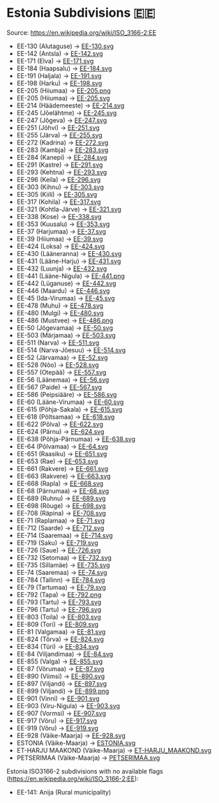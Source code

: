 # Estonia Subdivisions 🇪🇪

Source: https://en.wikipedia.org/wiki/ISO_3166-2:EE

* EE-130 (Alutaguse) -> [EE-130.svg](https://github.com/amckenna41/iso3166-flag-icons/blob/main/iso3166-2-icons/EE/EE-130.svg)
* EE-142 (Antsla) -> [EE-142.svg](https://github.com/amckenna41/iso3166-flag-icons/blob/main/iso3166-2-icons/EE/EE-142.svg)
* EE-171 (Elva) -> [EE-171.svg](https://github.com/amckenna41/iso3166-flag-icons/blob/main/iso3166-2-icons/EE/EE-171.svg)
* EE-184 (Haapsalu) -> [EE-184.svg](https://github.com/amckenna41/iso3166-flag-icons/blob/main/iso3166-2-icons/EE/EE-184.svg)
* EE-191 (Haljala) -> [EE-191.svg](https://github.com/amckenna41/iso3166-flag-icons/blob/main/iso3166-2-icons/EE/EE-191.svg)
* EE-198 (Harku) -> [EE-198.svg](https://github.com/amckenna41/iso3166-flag-icons/blob/main/iso3166-2-icons/EE/EE-198.svg)
* EE-205 (Hiiumaa) -> [EE-205.png](https://github.com/amckenna41/iso3166-flag-icons/blob/main/iso3166-2-icons/EE/EE-205.png)
* EE-205 (Hiiumaa) -> [EE-205.svg](https://github.com/amckenna41/iso3166-flag-icons/blob/main/iso3166-2-icons/EE/EE-205.svg)
* EE-214 (Häädemeeste) -> [EE-214.svg](https://github.com/amckenna41/iso3166-flag-icons/blob/main/iso3166-2-icons/EE/EE-214.svg)
* EE-245 (Jõelähtme) -> [EE-245.svg](https://github.com/amckenna41/iso3166-flag-icons/blob/main/iso3166-2-icons/EE/EE-245.svg)
* EE-247 (Jõgeva) -> [EE-247.svg](https://github.com/amckenna41/iso3166-flag-icons/blob/main/iso3166-2-icons/EE/EE-247.svg)
* EE-251 (Jõhvi) -> [EE-251.svg](https://github.com/amckenna41/iso3166-flag-icons/blob/main/iso3166-2-icons/EE/EE-251.svg)
* EE-255 (Järva) -> [EE-255.svg](https://github.com/amckenna41/iso3166-flag-icons/blob/main/iso3166-2-icons/EE/EE-255.svg)
* EE-272 (Kadrina) -> [EE-272.svg](https://github.com/amckenna41/iso3166-flag-icons/blob/main/iso3166-2-icons/EE/EE-272.svg)
* EE-283 (Kambja) -> [EE-283.svg](https://github.com/amckenna41/iso3166-flag-icons/blob/main/iso3166-2-icons/EE/EE-283.svg)
* EE-284 (Kanepi) -> [EE-284.svg](https://github.com/amckenna41/iso3166-flag-icons/blob/main/iso3166-2-icons/EE/EE-284.svg)
* EE-291 (Kastre) -> [EE-291.svg](https://github.com/amckenna41/iso3166-flag-icons/blob/main/iso3166-2-icons/EE/EE-291.svg)
* EE-293 (Kehtna) -> [EE-293.svg](https://github.com/amckenna41/iso3166-flag-icons/blob/main/iso3166-2-icons/EE/EE-293.svg)
* EE-296 (Keila) -> [EE-296.svg](https://github.com/amckenna41/iso3166-flag-icons/blob/main/iso3166-2-icons/EE/EE-296.svg)
* EE-303 (Kihnu) -> [EE-303.svg](https://github.com/amckenna41/iso3166-flag-icons/blob/main/iso3166-2-icons/EE/EE-303.svg)
* EE-305 (Kiili) -> [EE-305.svg](https://github.com/amckenna41/iso3166-flag-icons/blob/main/iso3166-2-icons/EE/EE-305.svg)
* EE-317 (Kohila) -> [EE-317.svg](https://github.com/amckenna41/iso3166-flag-icons/blob/main/iso3166-2-icons/EE/EE-317.svg)
* EE-321 (Kohtla-Järve) -> [EE-321.svg](https://github.com/amckenna41/iso3166-flag-icons/blob/main/iso3166-2-icons/EE/EE-321.svg)
* EE-338 (Kose) -> [EE-338.svg](https://github.com/amckenna41/iso3166-flag-icons/blob/main/iso3166-2-icons/EE/EE-338.svg)
* EE-353 (Kuusalu) -> [EE-353.svg](https://github.com/amckenna41/iso3166-flag-icons/blob/main/iso3166-2-icons/EE/EE-353.svg)
* EE-37 (Harjumaa) -> [EE-37.svg](https://github.com/amckenna41/iso3166-flag-icons/blob/main/iso3166-2-icons/EE/EE-37.svg)
* EE-39 (Hiiumaa) -> [EE-39.svg](https://github.com/amckenna41/iso3166-flag-icons/blob/main/iso3166-2-icons/EE/EE-39.svg)
* EE-424 (Loksa) -> [EE-424.svg](https://github.com/amckenna41/iso3166-flag-icons/blob/main/iso3166-2-icons/EE/EE-424.svg)
* EE-430 (Lääneranna) -> [EE-430.svg](https://github.com/amckenna41/iso3166-flag-icons/blob/main/iso3166-2-icons/EE/EE-430.svg)
* EE-431 (Lääne-Harju) -> [EE-431.svg](https://github.com/amckenna41/iso3166-flag-icons/blob/main/iso3166-2-icons/EE/EE-431.svg)
* EE-432 (Luunja) -> [EE-432.svg](https://github.com/amckenna41/iso3166-flag-icons/blob/main/iso3166-2-icons/EE/EE-432.svg)
* EE-441 (Lääne-Nigula) -> [EE-441.png](https://github.com/amckenna41/iso3166-flag-icons/blob/main/iso3166-2-icons/EE/EE-441.png)
* EE-442 (Lüganuse) -> [EE-442.svg](https://github.com/amckenna41/iso3166-flag-icons/blob/main/iso3166-2-icons/EE/EE-442.svg)
* EE-446 (Maardu) -> [EE-446.svg](https://github.com/amckenna41/iso3166-flag-icons/blob/main/iso3166-2-icons/EE/EE-446.svg)
* EE-45 (Ida-Virumaa) -> [EE-45.svg](https://github.com/amckenna41/iso3166-flag-icons/blob/main/iso3166-2-icons/EE/EE-45.svg)
* EE-478 (Muhu) -> [EE-478.svg](https://github.com/amckenna41/iso3166-flag-icons/blob/main/iso3166-2-icons/EE/EE-478.svg)
* EE-480 (Mulgi) -> [EE-480.svg](https://github.com/amckenna41/iso3166-flag-icons/blob/main/iso3166-2-icons/EE/EE-480.svg)
* EE-486 (Mustvee) -> [EE-486.png](https://github.com/amckenna41/iso3166-flag-icons/blob/main/iso3166-2-icons/EE/EE-486.png)
* EE-50 (Jõgevamaa) -> [EE-50.svg](https://github.com/amckenna41/iso3166-flag-icons/blob/main/iso3166-2-icons/EE/EE-50.svg)
* EE-503 (Märjamaa) -> [EE-503.svg](https://github.com/amckenna41/iso3166-flag-icons/blob/main/iso3166-2-icons/EE/EE-503.svg)
* EE-511 (Narva) -> [EE-511.svg](https://github.com/amckenna41/iso3166-flag-icons/blob/main/iso3166-2-icons/EE/EE-511.svg)
* EE-514 (Narva-Jõesuu) -> [EE-514.svg](https://github.com/amckenna41/iso3166-flag-icons/blob/main/iso3166-2-icons/EE/EE-514.svg)
* EE-52 (Järvamaa) -> [EE-52.svg](https://github.com/amckenna41/iso3166-flag-icons/blob/main/iso3166-2-icons/EE/EE-52.svg)
* EE-528 (Nõo) -> [EE-528.svg](https://github.com/amckenna41/iso3166-flag-icons/blob/main/iso3166-2-icons/EE/EE-528.svg)
* EE-557 (Otepää) -> [EE-557.svg](https://github.com/amckenna41/iso3166-flag-icons/blob/main/iso3166-2-icons/EE/EE-557.svg)
* EE-56 (Läänemaa) -> [EE-56.svg](https://github.com/amckenna41/iso3166-flag-icons/blob/main/iso3166-2-icons/EE/EE-56.svg)
* EE-567 (Paide) -> [EE-567.svg](https://github.com/amckenna41/iso3166-flag-icons/blob/main/iso3166-2-icons/EE/EE-567.svg)
* EE-586 (Peipsiääre) -> [EE-586.svg](https://github.com/amckenna41/iso3166-flag-icons/blob/main/iso3166-2-icons/EE/EE-586.svg)
* EE-60 (Lääne-Virumaa) -> [EE-60.svg](https://github.com/amckenna41/iso3166-flag-icons/blob/main/iso3166-2-icons/EE/EE-60.svg)
* EE-615 (Põhja-Sakala) -> [EE-615.svg](https://github.com/amckenna41/iso3166-flag-icons/blob/main/iso3166-2-icons/EE/EE-615.svg)
* EE-618 (Põltsamaa) -> [EE-618.svg](https://github.com/amckenna41/iso3166-flag-icons/blob/main/iso3166-2-icons/EE/EE-618.svg)
* EE-622 (Põlva) -> [EE-622.svg](https://github.com/amckenna41/iso3166-flag-icons/blob/main/iso3166-2-icons/EE/EE-622.svg)
* EE-624 (Pärnu) -> [EE-624.svg](https://github.com/amckenna41/iso3166-flag-icons/blob/main/iso3166-2-icons/EE/EE-624.svg)
* EE-638 (Põhja-Pärnumaa) -> [EE-638.svg](https://github.com/amckenna41/iso3166-flag-icons/blob/main/iso3166-2-icons/EE/EE-638.svg)
* EE-64 (Põlvamaa) -> [EE-64.svg](https://github.com/amckenna41/iso3166-flag-icons/blob/main/iso3166-2-icons/EE/EE-64.svg)
* EE-651 (Raasiku) -> [EE-651.svg](https://github.com/amckenna41/iso3166-flag-icons/blob/main/iso3166-2-icons/EE/EE-651.svg)
* EE-653 (Rae) -> [EE-653.svg](https://github.com/amckenna41/iso3166-flag-icons/blob/main/iso3166-2-icons/EE/EE-653.svg)
* EE-661 (Rakvere) -> [EE-661.svg](https://github.com/amckenna41/iso3166-flag-icons/blob/main/iso3166-2-icons/EE/EE-661.svg)
* EE-663 (Rakvere) -> [EE-663.svg](https://github.com/amckenna41/iso3166-flag-icons/blob/main/iso3166-2-icons/EE/EE-663.svg)
* EE-668 (Rapla) -> [EE-668.svg](https://github.com/amckenna41/iso3166-flag-icons/blob/main/iso3166-2-icons/EE/EE-668.svg)
* EE-68 (Pärnumaa) -> [EE-68.svg](https://github.com/amckenna41/iso3166-flag-icons/blob/main/iso3166-2-icons/EE/EE-68.svg)
* EE-689 (Ruhnu) -> [EE-689.svg](https://github.com/amckenna41/iso3166-flag-icons/blob/main/iso3166-2-icons/EE/EE-689.svg)
* EE-698 (Rõuge) -> [EE-698.svg](https://github.com/amckenna41/iso3166-flag-icons/blob/main/iso3166-2-icons/EE/EE-698.svg)
* EE-708 (Räpina) -> [EE-708.svg](https://github.com/amckenna41/iso3166-flag-icons/blob/main/iso3166-2-icons/EE/EE-708.svg)
* EE-71 (Raplamaa) -> [EE-71.svg](https://github.com/amckenna41/iso3166-flag-icons/blob/main/iso3166-2-icons/EE/EE-71.svg)
* EE-712 (Saarde) -> [EE-712.svg](https://github.com/amckenna41/iso3166-flag-icons/blob/main/iso3166-2-icons/EE/EE-712.svg)
* EE-714 (Saaremaa) -> [EE-714.svg](https://github.com/amckenna41/iso3166-flag-icons/blob/main/iso3166-2-icons/EE/EE-714.svg)
* EE-719 (Saku) -> [EE-719.svg](https://github.com/amckenna41/iso3166-flag-icons/blob/main/iso3166-2-icons/EE/EE-719.svg)
* EE-726 (Saue) -> [EE-726.svg](https://github.com/amckenna41/iso3166-flag-icons/blob/main/iso3166-2-icons/EE/EE-726.svg)
* EE-732 (Setomaa) -> [EE-732.svg](https://github.com/amckenna41/iso3166-flag-icons/blob/main/iso3166-2-icons/EE/EE-732.svg)
* EE-735 (Sillamäe) -> [EE-735.svg](https://github.com/amckenna41/iso3166-flag-icons/blob/main/iso3166-2-icons/EE/EE-735.svg)
* EE-74 (Saaremaa) -> [EE-74.svg](https://github.com/amckenna41/iso3166-flag-icons/blob/main/iso3166-2-icons/EE/EE-74.svg)
* EE-784 (Tallinn) -> [EE-784.svg](https://github.com/amckenna41/iso3166-flag-icons/blob/main/iso3166-2-icons/EE/EE-784.svg)
* EE-79 (Tartumaa) -> [EE-79.svg](https://github.com/amckenna41/iso3166-flag-icons/blob/main/iso3166-2-icons/EE/EE-79.svg)
* EE-792 (Tapa) -> [EE-792.png](https://github.com/amckenna41/iso3166-flag-icons/blob/main/iso3166-2-icons/EE/EE-792.png)
* EE-793 (Tartu) -> [EE-793.svg](https://github.com/amckenna41/iso3166-flag-icons/blob/main/iso3166-2-icons/EE/EE-793.svg)
* EE-796 (Tartu) -> [EE-796.svg](https://github.com/amckenna41/iso3166-flag-icons/blob/main/iso3166-2-icons/EE/EE-796.svg)
* EE-803 (Toila) -> [EE-803.svg](https://github.com/amckenna41/iso3166-flag-icons/blob/main/iso3166-2-icons/EE/EE-803.svg)
* EE-809 (Tori) -> [EE-809.svg](https://github.com/amckenna41/iso3166-flag-icons/blob/main/iso3166-2-icons/EE/EE-809.svg)
* EE-81 (Valgamaa) -> [EE-81.svg](https://github.com/amckenna41/iso3166-flag-icons/blob/main/iso3166-2-icons/EE/EE-81.svg)
* EE-824 (Tõrva) -> [EE-824.svg](https://github.com/amckenna41/iso3166-flag-icons/blob/main/iso3166-2-icons/EE/EE-824.svg)
* EE-834 (Türi) -> [EE-834.svg](https://github.com/amckenna41/iso3166-flag-icons/blob/main/iso3166-2-icons/EE/EE-834.svg)
* EE-84 (Viljandimaa) -> [EE-84.svg](https://github.com/amckenna41/iso3166-flag-icons/blob/main/iso3166-2-icons/EE/EE-84.svg)
* EE-855 (Valga) -> [EE-855.svg](https://github.com/amckenna41/iso3166-flag-icons/blob/main/iso3166-2-icons/EE/EE-855.svg)
* EE-87 (Võrumaa) -> [EE-87.svg](https://github.com/amckenna41/iso3166-flag-icons/blob/main/iso3166-2-icons/EE/EE-87.svg)
* EE-890 (Viimsi) -> [EE-890.svg](https://github.com/amckenna41/iso3166-flag-icons/blob/main/iso3166-2-icons/EE/EE-890.svg)
* EE-897 (Viljandi) -> [EE-897.svg](https://github.com/amckenna41/iso3166-flag-icons/blob/main/iso3166-2-icons/EE/EE-897.svg)
* EE-899 (Viljandi) -> [EE-899.png](https://github.com/amckenna41/iso3166-flag-icons/blob/main/iso3166-2-icons/EE/EE-899.png)
* EE-901 (Vinni) -> [EE-901.svg](https://github.com/amckenna41/iso3166-flag-icons/blob/main/iso3166-2-icons/EE/EE-901.svg)
* EE-903 (Viru-Nigula) -> [EE-903.svg](https://github.com/amckenna41/iso3166-flag-icons/blob/main/iso3166-2-icons/EE/EE-903.svg)
* EE-907 (Vormsi) -> [EE-907.svg](https://github.com/amckenna41/iso3166-flag-icons/blob/main/iso3166-2-icons/EE/EE-907.svg)
* EE-917 (Võru) -> [EE-917.svg](https://github.com/amckenna41/iso3166-flag-icons/blob/main/iso3166-2-icons/EE/EE-917.svg)
* EE-919 (Võru) -> [EE-919.svg](https://github.com/amckenna41/iso3166-flag-icons/blob/main/iso3166-2-icons/EE/EE-919.svg)
* EE-928 (Väike-Maarja) -> [EE-928.svg](https://github.com/amckenna41/iso3166-flag-icons/blob/main/iso3166-2-icons/EE/EE-928.svg)
* ESTONIA (Väike-Maarja) -> [ESTONIA.svg](https://github.com/amckenna41/iso3166-flag-icons/blob/main/iso3166-2-icons/EE/ESTONIA.svg)
* ET-HARJU MAAKOND (Väike-Maarja) -> [ET-HARJU_MAAKOND.svg](https://github.com/amckenna41/iso3166-flag-icons/blob/main/iso3166-2-icons/EE/ET-HARJU_MAAKOND.svg)
* PETSERIMAA (Väike-Maarja) -> [PETSERIMAA.svg](https://github.com/amckenna41/iso3166-flag-icons/blob/main/iso3166-2-icons/EE/PETSERIMAA.svg)

Estonia ISO3166-2 subdivisions with no available flags (https://en.wikipedia.org/wiki/ISO_3166-2:EE):

* EE-141: Anija (Rural municipality)